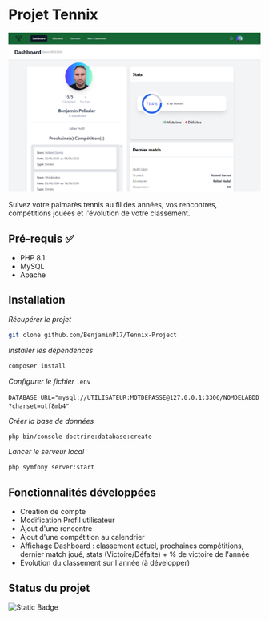 # Projet Tennix

![Logo](https://github.com/BenjaminP17/Tennix-Project/blob/main/public/images/illustration_dashboard.png)

Suivez votre palmarès tennis au fil des années, vos rencontres, compétitions jouées et l'évolution de votre classement.

## Pré-requis :white_check_mark:

- PHP 8.1
- MySQL
- Apache

## Installation

_Récupérer le projet_

```sh
git clone github.com/BenjaminP17/Tennix-Project
```

_Installer les dépendences_ 

```sh
composer install
```

_Configurer le fichier_ `.env`

`DATABASE_URL="mysql://UTILISATEUR:MOTDEPASSE@127.0.0.1:3306/NOMDELABDD?charset=utf8mb4"`

_Créer la base de données_

```sh
php bin/console doctrine:database:create
```

_Lancer le serveur local_

```sh
php symfony server:start
```

## Fonctionnalités développées

- Création de compte
- Modification Profil utilisateur
- Ajout d'une rencontre
- Ajout d'une compétition au calendrier
- Affichage Dashboard : classement actuel, prochaines compétitions, dernier match joué, stats (Victoire/Défaite) + % de victoire de l'année
- Evolution du classement sur l'année (à développer)

## Status du projet

![Static Badge](https://img.shields.io/badge/En%20cours-green)